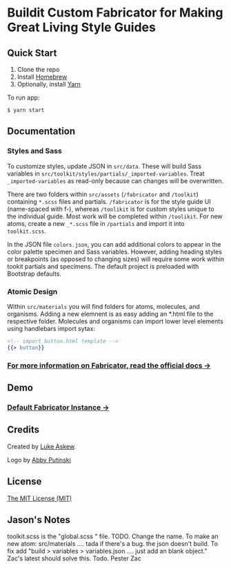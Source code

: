 # Buildit Custom Fabricator for Making Great Living Style Guides

## Quick Start

1. Clone the repo
2. Install [Homebrew](https://brew.sh)
3. Optionally, install [Yarn](https://yarnpkg.com/lang/en/docs/install/)

To run app:

```shell
$ yarn start
```

## Documentation

### Styles and Sass

To customize styles, update JSON in ```src/data```. These will build Sass variables in ```src/toolkit/styles/partials/_imported-variables```. Treat ```_imported-variables``` as read-only because can changes will be overwritten.

There are two folders within ```src/assets``` (```/fabricator``` and ```/toolkit```) containing ```*.scss``` files and partials. ```/fabricator``` is for the style guide UI (name-spaced with f-), whereas ```/toolikit``` is for custom styles unique to the individual guide. Most work will be completed within ```/toolikit```. For new atoms, create a new ```_*.scss``` file in ```/partials``` and import it into ```toolkit.scss```.

In the JSON file ```colors.json```, you can add additional colors to appear in the color palette specimen and Sass variables. However, adding heading styles or breakpoints (as opposed to changing sizes) will require some work within tookit partials and specimens. The default project is preloaded with Bootstrap defaults.

### Atomic Design

Within ```src/materials``` you will find folders for atoms, molecules, and organisms. Adding a new elemnent is as easy adding an *.html file to the respective folder. Molecules and organisms can import lower level elements using handlebars import sytax:

```handlebars
<!-- import button.html template -->
{{> button}}
```

### [For more information on Fabricator, read the official docs →](http://fbrctr.github.io/docs)

## Demo

### [Default Fabricator Instance →](http://fbrctr.github.io/demo)

## Credits

Created by [Luke Askew](http://twitter.com/lukeaskew).

Logo by [Abby Putinski](https://abbyputinski.com/)

## License

[The MIT License (MIT)](http://opensource.org/licenses/mit-license.php)

## Jason's Notes

toolkit.scss is the "global.scss " file. TODO. Change the name. 
To make an new atom: src/materials .... tada
if there's a bug. the json doesn't build. To fix add "build > variables > variables.json .... just add an blank object." Zac's latest should solve this. Todo. Pester Zac
